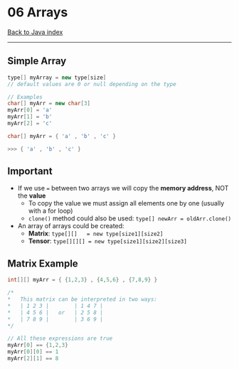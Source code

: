# 06 Arrays

[Back to Java index](..\index.md)

---

## Simple Array

```java
type[] myArray = new type[size]
// default values are 0 or null depending on the type

// Examples
char[] myArr = new char[3]
myArr[0] = 'a'
myArr[1] = 'b'
myArr[2] = 'c'

char[] myArr = { 'a' , 'b' , 'c' }

>>> { 'a' , 'b' , 'c' }
```

## Important

- If we use `=` between two arrays we will copy the **memory address**, NOT the **value**
    - To copy the value we must assign all elements one by one (usually with a for loop)
    - `clone()` method could also be used: `type[] newArr = oldArr.clone()`
- An array of arrays could be created:
    - **Matrix**:    `type[][]   = new type[size1][size2]`
    - **Tensor**:    `type[][][] = new type[size1][size2][size3]`

## Matrix Example

```java
int[][] myArr = { {1,2,3} , {4,5,6} , {7,8,9} }

/*
*   This matrix can be interpreted in two ways:
*   | 1 2 3 |        | 1 4 7 |
*   | 4 5 6 |   or   | 2 5 8 |
*   | 7 8 9 |        | 3 6 9 |
*/

// All these expressions are true
myArr[0] == {1,2,3}
myArr[0][0] == 1
myArr[2][1] == 8
```